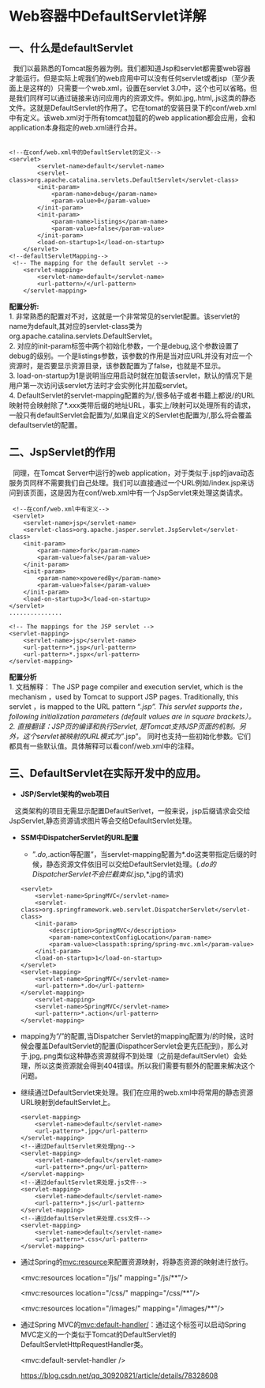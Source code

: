Web容器中DefaultServlet详解
======================

一、什么是defaultServlet
-------------------

  我们以最熟悉的Tomcat服务器为例。我们都知道Jsp和servlet都需要web容器才能运行。但是实际上呢我们的web应用中可以没有任何servlet或者jsp（至少表面上是这样的）只需要一个web.xml，设置在servlet 3.0中，这个也可以省略。但是我们同样可以通过链接来访问应用内的资源文件。例如.jpg,.html,.js这类的静态文件。这就是DefaultServlet的作用了。它在tomat的安装目录下的conf/web.xml中有定义。该web.xml对于所有tomcat加载的的web application都会应用，会和application本身指定的web.xml进行合并。  
  

    <!--在conf/web.xml中的DefaultServlet的定义-->
    <servlet>
            <servlet-name>default</servlet-name>
            <servlet-class>org.apache.catalina.servlets.DefaultServlet</servlet-class>
            <init-param>
                <param-name>debug</param-name>
                <param-value>0</param-value>
            </init-param>
            <init-param>
                <param-name>listings</param-name>
                <param-value>false</param-value>
            </init-param>
            <load-on-startup>1</load-on-startup>
        </servlet>
    <!--defaultServletMapping-->
     <!-- The mapping for the default servlet -->
        <servlet-mapping>
            <servlet-name>default</servlet-name>
            <url-pattern>/</url-pattern>
        </servlet-mapping>

**配置分析:**  
1\. 非常熟悉的配置对不对，这就是一个非常常见的servlet配置。该servlet的name为default,其对应的servlet-class类为org.apache.catalina.servlets.DefaultServlet。  
2\. 对应的init-param标签中两个初始化参数，一个是debug,这个参数设置了debug的级别。一个是listings参数，该参数的作用是当对应URL并没有对应一个资源时，是否要显示资源目录，该参数配置为了false，也就是不显示。  
3\. load-on-startup为1是说明当应用启动时就在加载该servlet，默认的情况下是用户第一次访问该servlet方法时才会实例化并加载servlet。  
4\. DefaultServlet的servlet-mapping配置的为/,很多帖子或者书籍上都说/的URL映射符会映射除了*.xxx类带后缀的地址URL，事实上/映射可以处理所有的请求，一般只有defaultServlet会配置为/,如果自定义的Servlet也配置为/,那么将会覆盖defaultservlet的配置。

二、JspServlet的作用
---------------

  同理，在Tomcat Server中运行的web application，对于类似于.jsp的java动态服务页同样不需要我们自己处理。我们可以直接通过一个URL例如/index.jsp来访问到该页面，这是因为在conf/web.xml中有一个JspServlet来处理这类请求。

     <!--在conf/web.xml中有定义-->
     <servlet>
        <servlet-name>jsp</servlet-name>
        <servlet-class>org.apache.jasper.servlet.JspServlet</servlet-class>
        <init-param>
            <param-name>fork</param-name>
            <param-value>false</param-value>
        </init-param>
        <init-param>
            <param-name>xpoweredBy</param-name>
            <param-value>false</param-value>
        </init-param>
        <load-on-startup>3</load-on-startup>
    </servlet>
    ...............
    
    <!-- The mappings for the JSP servlet -->
    <servlet-mapping>
        <servlet-name>jsp</servlet-name>
        <url-pattern>*.jsp</url-pattern>
        <url-pattern>*.jspx</url-pattern>
    </servlet-mapping>
    

**配置分析**  
1\. 文档解释： The JSP page compiler and execution servlet, which is the mechanism ，used by Tomcat to support JSP pages. Traditionally, this servlet ，is mapped to the URL pattern “*.jsp”. This servlet supports the，following initialization parameters (default values are in square brackets）。  
2\. 直接翻译：JSP页的编译和执行Servlet, 是Tomcat支持JSP页面的机制。另外，这个servlet被映射的URL模式为”*.jsp”。 同时也支持一些初始化参数。它们都具有一些默认值。具体解释可以看conf/web.xml中的注释。

三、DefaultServlet在实际开发中的应用。
--------------------------

*   **JSP/Servlet架构的web项目**

   这类架构的项目无需显示配置DefaultSerlvet，一般来说，jsp后缀请求会交给JspServlet,静态资源请求图片等会交给DefaultServlet处理。

*   **SSM中DispatcherServlet的URL配置**  
    *   ”*.do,*.action等配置”，当servlet-mapping配置为*.do这类带指定后缀的时候，静态资源文件依旧可以交给DefaultServlet处理。(*.do的DispatcherServlet不会拦截类似*.jsp,*.jpg的请求)

    <!-- Spring MVC -->
        <servlet>
            <servlet-name>SpringMVC</servlet-name>
            <servlet-class>org.springframework.web.servlet.DispatcherServlet</servlet-class>
            <init-param>
                <description>SpringMVC</description>
                <param-name>contextConfigLocation</param-name>
                <param-value>classpath:spring/spring-mvc.xml</param-value>
            </init-param>
            <load-on-startup>1</load-on-startup>
        </servlet>
        <servlet-mapping>
            <servlet-name>SpringMVC</servlet-name>
            <url-pattern>*.do</url-pattern>
        </servlet-mapping>
            <servlet-mapping>
            <servlet-name>SpringMVC</servlet-name>
            <url-pattern>*.action</url-pattern>
        </servlet-mapping>

*   mapping为“/”的配置,当Dispatcher Servlet的mapping配置为/的时候，这时候会覆盖DefaultServlet的配置(DispathcerServlet会更先匹配到)，那么对于.jpg,.png类似这种静态资源就得不到处理（之前是defaultServlet）会处理，所以这类资源就会得到404错误。所以我们需要有额外的配置来解决这个问题。

*   继续通过DefaultServlet来处理。我们在应用的web.xml中将常用的静态资源URL映射到defaultServlet上。

     <!--通过defaultServlet来处理jpg-->
        <servlet-mapping>
            <servlet-name>default</servlet-name>
            <url-pattern>*.jpg</url-pattern>
        </servlet-mapping>
        <!--通过DefaultServlet来处理png-->
        <servlet-mapping>
            <servlet-name>default</servlet-name>
            <url-pattern>*.png</url-pattern>
        </servlet-mapping>
        <!--通过defaultServlet来处理.js文件-->
        <servlet-mapping>
            <servlet-name>default</servlet-name>
            <url-pattern>*.js</url-pattern>
        </servlet-mapping>
        <!--通过defaultServlet来处理.css文件-->
        <servlet-mapping>
            <servlet-name>default</servlet-name>
            <url-pattern>*.css</url-pattern>
        </servlet-mapping>

*   通过Spring的<mvc:resource>来配置资源映射，将静态资源的映射进行放行。

    <!-- 放行静态资源 -->
    <!--放行js文件-->
    <mvc:resources location="/js/" mapping="/js/**"/> <!--放行css文件-->
    
    <mvc:resources location="/css/" mapping="/css/**"/>
    <!--放行img类的资源文件-->
     <mvc:resources location="/images/" mapping="/images/**"/>

*   通过Spring MVC的<mvc:default-handler/>：通过这个标签可以启动Spring  
    MVC定义的一个类似于Tomcat的DefaultServlet的DefaultServletHttpRequestHandler类。

    <mvc:default-servlet-handler />
    
    
    
    https://blog.csdn.net/qq_30920821/article/details/78328608
